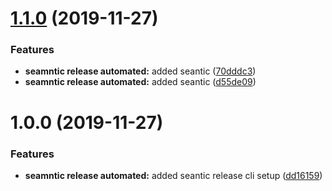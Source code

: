 # [1.1.0](https://github.com/sharathhanswadi/test-repo/compare/v1.0.0...v1.1.0) (2019-11-27)


### Features

* **seamntic release automated:** added seantic ([70dddc3](https://github.com/sharathhanswadi/test-repo/commit/70dddc335c191ff0def9c97faffb8ffe382b8bbf))
* **seamntic release automated:** added seantic ([d55de09](https://github.com/sharathhanswadi/test-repo/commit/d55de095d777a7c611fb039436479e46a4a6ae5d))

# 1.0.0 (2019-11-27)


### Features

* **seamntic release automated:** added seantic release cli setup ([dd16159](https://github.com/sharathhanswadi/test-repo/commit/dd16159d70abc2f47ce723b4ade787be0194f148))
